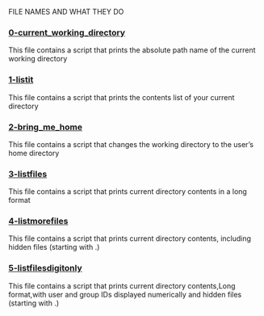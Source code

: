 FILE NAMES AND WHAT THEY DO

### [0-current_working_directory](0-current_working_directory)
This file contains a script that prints the absolute path name of the current working directory

### [1-listit](1-listit)
This file contains a script that prints  the contents list of your current directory

### [2-bring_me_home](2-bring_me_home)
This file contains a script that changes the working directory to the user’s home directory

### [3-listfiles](3-listfiles)
This file contains a script that prints current directory contents in a long format

### [4-listmorefiles](4-listmorefiles)
This file contains a script that prints current directory contents, including hidden files (starting with .)

### [5-listfilesdigitonly](5-listfilesdigitonly)
This file contains a script that prints current directory contents,Long format,with user and group IDs displayed numerically and hidden files (starting with .)

